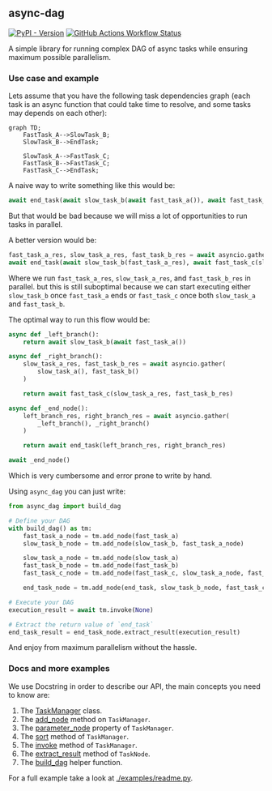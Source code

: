 async-dag
---
[![PyPI - Version](https://img.shields.io/pypi/v/async-dag)](https://pypi.org/project/async-dag/)
[![GitHub Actions Workflow Status](https://img.shields.io/github/actions/workflow/status/nhruo123/async-dag/workflow.yml)](https://github.com/nhruo123/async-dag/actions)


A simple library for running complex DAG of async tasks while ensuring maximum possible parallelism.

### Use case and example

Lets assume that you have the following task dependencies graph (each task is an async function that could take time to resolve, and some tasks may depends on each other):
```mermaid
graph TD;
    FastTask_A-->SlowTask_B;
    SlowTask_B-->EndTask;

    SlowTask_A-->FastTask_C;
    FastTask_B-->FastTask_C;
    FastTask_C-->EndTask;
```

A naive way to write something like this would be:
```python
await end_task(await slow_task_b(await fast_task_a()), await fast_task_c(await slow_task_a(), await fast_task_b()))
```
But that would be bad because we will miss a lot of opportunities to run tasks in parallel.

A better version would be:
```python
fast_task_a_res, slow_task_a_res, fast_task_b_res = await asyncio.gather(fast_task_a(), slow_task_a(), fast_task_b())
await end_task(await slow_task_b(fast_task_a_res), await fast_task_c(slow_task_a_res, fast_task_b_res))
```
Where we run `fast_task_a_res`, `slow_task_a_res`, and `fast_task_b_res` in parallel.
but this is still suboptimal because we can start executing either `slow_task_b` once `fast_task_a` ends or `fast_task_c` once both `slow_task_a` and `fast_task_b`.

The optimal way to run this flow would be:
```python
async def _left_branch():
    return await slow_task_b(await fast_task_a())

async def _right_branch():
    slow_task_a_res, fast_task_b_res = await asyncio.gather(
        slow_task_a(), fast_task_b()
    )

    return await fast_task_c(slow_task_a_res, fast_task_b_res)

async def _end_node():
    left_branch_res, right_branch_res = await asyncio.gather(
        _left_branch(), _right_branch()
    )

    return await end_task(left_branch_res, right_branch_res)

await _end_node()
```
Which is very cumbersome and error prone to write by hand.


Using `async_dag` you can just write:
```python
from async_dag import build_dag

# Define your DAG
with build_dag() as tm:
    fast_task_a_node = tm.add_node(fast_task_a)
    slow_task_b_node = tm.add_node(slow_task_b, fast_task_a_node)

    slow_task_a_node = tm.add_node(slow_task_a)
    fast_task_b_node = tm.add_node(fast_task_b)
    fast_task_c_node = tm.add_node(fast_task_c, slow_task_a_node, fast_task_b_node)

    end_task_node = tm.add_node(end_task, slow_task_b_node, fast_task_c_node)

# Execute your DAG
execution_result = await tm.invoke(None) 

# Extract the return value of `end_task`
end_task_result = end_task_node.extract_result(execution_result)
```
And enjoy from maximum parallelism without the hassle.


### Docs and more examples
We use Docstring in order to describe our API, the main concepts you need to know are:
1. The [TaskManager](./src/async_dag/task_manager.py) class.
2. The [add_node](./src/async_dag/task_manager.py) method on `TaskManager`.
3. The [parameter_node](./src/async_dag/task_manager.py) property of `TaskManager`.
4. The [sort](./src/async_dag/task_manager.py) method of `TaskManager`.
5. The [invoke](./src/async_dag/task_manager.py) method of `TaskManager`.
6. The [extract_result](./src/async_dag/task_node.py) method of `TaskNode`.
7. The [build_dag](./src/async_dag/task_manager.py) helper function.


For a full example take a look at [./examples/readme.py](./examples/readme.py).
